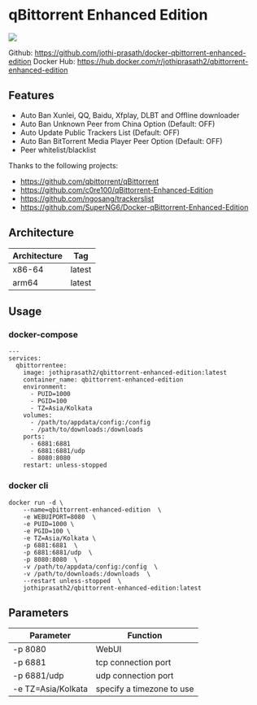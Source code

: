 # qBittorrent Enhanced Edition

![](https://upload.wikimedia.org/wikipedia/commons/thumb/6/66/New_qBittorrent_Logo.svg/240px-New_qBittorrent_Logo.svg.png)

Github: https://github.com/jothi-prasath/docker-qbittorrent-enhanced-edition 
Docker Hub: https://hub.docker.com/r/jothiprasath2/qbittorrent-enhanced-edition

## Features

* Auto Ban Xunlei, QQ, Baidu, Xfplay, DLBT and Offline downloader
* Auto Ban Unknown Peer from China Option (Default: OFF)
* Auto Update Public Trackers List (Default: OFF)
* Auto Ban BitTorrent Media Player Peer Option (Default: OFF)
* Peer whitelist/blacklist

Thanks to the following projects:

* https://github.com/qbittorrent/qBittorrent
* https://github.com/c0re100/qBittorrent-Enhanced-Edition
* https://github.com/ngosang/trackerslist
* https://github.com/SuperNG6/Docker-qBittorrent-Enhanced-Edition


## Architecture

| Architecture | Tag            |
| ------------ | -------------- |
| x86-64       | latest   |
| arm64        | latest |

## Usage
### docker-compose

```
---
services:
  qbittorrentee:
    image: jothiprasath2/qbittorrent-enhanced-edition:latest
    container_name: qbittorrent-enhanced-edition
    environment:
      - PUID=1000
      - PGID=100
      - TZ=Asia/Kolkata
    volumes:
      - /path/to/appdata/config:/config
      - /path/to/downloads:/downloads
    ports:
      - 6881:6881
      - 6881:6881/udp
      - 8080:8080
    restart: unless-stopped
```

### docker cli 

```
docker run -d \
    --name=qbittorrent-enhanced-edition  \
    -e WEBUIPORT=8080  \
    -e PUID=1000 \
    -e PGID=100 \
    -e TZ=Asia/Kolkata \
    -p 6881:6881  \
    -p 6881:6881/udp  \
    -p 8080:8080  \
    -v /path/to/appdata/config:/config  \
    -v /path/to/downloads:/downloads  \
    --restart unless-stopped  \
    jothiprasath2/qbittorrent-enhanced-edition:latest
```

## Parameters

| Parameter     | Function            |
| ------------  | -------------- |
| -p 8080       | WebUI   |
| -p 6881       | tcp connection port   |
| -p 6881/udp   | udp connection port   |
| -e TZ=Asia/Kolkata   | specify a timezone to use  |

